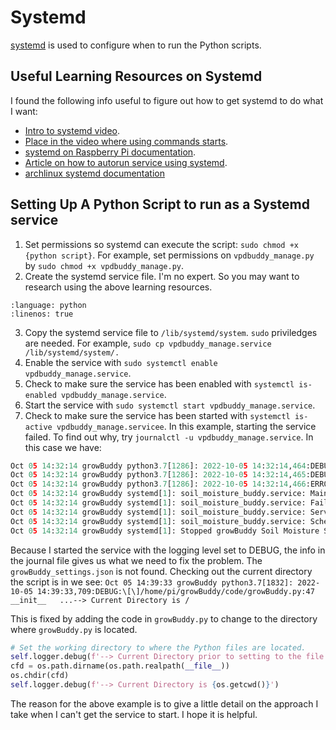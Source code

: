 # Systemd

[systemd](https://wiki.archlinux.org/title/Systemd) is used to configure when to run the Python scripts.

## Useful Learning Resources on Systemd

I found the following info useful to figure out how to get systemd to do what I want:

- [Intro to systemd video](https://youtu.be/AtEqbYTLHfs?t=147).
- [Place in the video where using commands starts](https://youtu.be/AtEqbYTLHfs?t=230).
- [systemd on Raspberry Pi documentation](https://www.raspberrypi.org/documentation/linux/usage/systemd.md).
- [Article on how to autorun service using systemd](https://www.raspberrypi-spy.co.uk/2015/10/how-to-autorun-a-python-script-on-boot-using-systemd/).
- [archlinux systemd documentation](https://wiki.archlinux.org/title/Systemd)
## Setting Up A Python Script to run as a Systemd service

1. Set permissions so systemd can execute the script: `sudo chmod +x {python script}`.  For example, set permissions on  `vpdbuddy_manage.py` by `sudo chmod +x vpdbuddy_manage.py`.
2. Create the systemd service file.  I'm no expert.  So you may want to research using the above learning resources.

```{literalinclude} ../code/exmples/vpdbuddy_manage.service
:language: python
:linenos: true
```

3. Copy the systemd service file to `/lib/systemd/system`.  `sudo` priviledges are needed.  For example, `sudo cp vpdbuddy_manage.service /lib/systemd/system/.`
4. Enable the service with `sudo systemctl enable vpdbuddy_manage.service`.
5. Check to make sure the service has been enabled with `systemctl is-enabled vpdbuddy_manage.service`.
6. Start the service with `sudo systemctl start vpdbuddy_manage.service`.
7. Check to make sure the service has been started with `systemctl is-active vpdbuddy_manage.servicee`.  In this example, starting the service failed.  To find out why, try `journalctl -u vpdbuddy_manage.service`.  In this case we have:

```python
Oct 05 14:32:14 growBuddy python3.7[1286]: 2022-10-05 14:32:14,464:DEBUG:\[\]/home/pi/growBuddy/code/growBuddy.py:44  __init__   ...-> Initializing growBuddy class for task readSoilMoisture
Oct 05 14:32:14 growBuddy python3.7[1286]: 2022-10-05 14:32:14,465:DEBUG:\[\]/home/pi/growBuddy/code/growBuddy.py:120  _read_settings   ...-> Reading in settings from growBuddy_settings.json file.
Oct 05 14:32:14 growBuddy python3.7[1286]: 2022-10-05 14:32:14,466:ERROR:\[\]/home/pi/growBuddy/code/growBuddy.py:50  __init__   ......Exiting due to Error: Could not open the settings file named growBuddy_settings.json
Oct 05 14:32:14 growBuddy systemd[1]: soil_moisture_buddy.service: Main process exited, code=exited, status=1/FAILURE
Oct 05 14:32:14 growBuddy systemd[1]: soil_moisture_buddy.service: Failed with result 'exit-code'.
Oct 05 14:32:14 growBuddy systemd[1]: soil_moisture_buddy.service: Service RestartSec=100ms expired, scheduling restart.
Oct 05 14:32:14 growBuddy systemd[1]: soil_moisture_buddy.service: Scheduled restart job, restart counter is at 5.
Oct 05 14:32:14 growBuddy systemd[1]: Stopped growBuddy Soil Moisture Service.
```

Because I started the service with the logging level set to DEBUG, the info in the journal file gives us what we need to fix the problem.  The `growBuddy_settings.json` is not found.  Checking out the current directory the script is in we see: `Oct 05 14:39:33 growBuddy python3.7[1832]: 2022-10-05 14:39:33,709:DEBUG:\[\]/home/pi/growBuddy/code/growBuddy.py:47  __init__   ...--> Current Directory is /`

This is fixed by adding the code in `growBuddy.py` to change to the directory where `growBuddy.py` is located.

```python
# Set the working directory to where the Python files are located.
self.logger.debug(f'--> Current Directory prior to setting to the file location is {os.getcwd()}')
cfd = os.path.dirname(os.path.realpath(__file__))
os.chdir(cfd)
self.logger.debug(f'--> Current Directory is {os.getcwd()}')
```

The reason for the above example is to give a little detail on the approach I take when I can't get the service to start.  I hope it is helpful.
